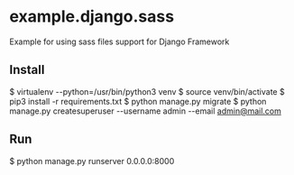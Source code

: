 # example.django.sass

Example for using sass files support for Django Framework

## Install

$ virtualenv --python=/usr/bin/python3 venv
$ source venv/bin/activate
$ pip3 install -r requirements.txt
$ python manage.py migrate
$ python manage.py createsuperuser --username admin --email admin@mail.com

## Run

$ python manage.py runserver 0.0.0.0:8000
